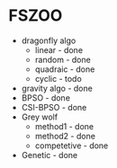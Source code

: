 # FSZOO
* dragonfly algo 
  * linear       - done
  * random       - done
  * quadraic     - done
  * cyclic       - todo
* gravity algo   - done
* BPSO           - done 
* CSI-BPSO       - done
* Grey wolf    
  * method1      - done
  * method2      - done
  * competetive  - done
* Genetic        - done
